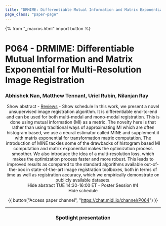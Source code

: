 ```yaml
---
title: "DRMIME: Differentiable Mutual Information and Matrix Exponential for Multi-Resolution Image Registration"
page_class: "paper-page"
---
```


{% from "_macros.html" import button %}

# P064 - DRMIME: Differentiable Mutual Information and Matrix Exponential for Multi-Resolution Image Registration


### Abhishek Nan, Matthew Tennant, Uriel Rubin, Nilanjan Ray

<center><a class="toggle_visibility" data-selector=".paper_abstract" data-level="3">Show abstract</a>
        - <a href="https://openreview.net/forum?id=Q0Bm5e6dkW">Reviews</a>
        - <a class="toggle_visibility" data-selector=".paper_qa" data-level="3">Show schedule</a>

<span class="paper_abstract">
        In this work, we present a novel unsupervised image registration algorithm. It is differentiable end-to-end and can be used for both multi-modal and mono-modal registration. This is done using mutual information (MI) as a metric. The novelty here is that rather than using traditional ways of approximating MI which are often histogram based, we use a neural estimator called MINE and supplement it with matrix exponential for transformation matrix computation. The introduction of MINE tackles some of the drawbacks of histogram based MI computation and matrix exponential makes the optimization process smoother. We also introduce the idea of a multi-resolution loss, which makes the optimization process faster and more robust. This leads to improved results as compared to the standard algorithms available out-of-the-box in state-of-the-art image registration toolboxes, both in terms of time as well as registration accuracy, which we empirically demonstrate on publicly available datasets.
        <span class="actions">
  <br/>
  <a class="toggle_visibility" data-level="2">Hide abstract</a></span>
</span>

<span class="paper_qa">
        TUE 14:30-16:00 ET - Poster Session #4
        <br/>
        <span class="actions"><a class="toggle_visibility" data-level="2">Hide schedule</a></span>
</span>

{{ button("Access paper channel", "https://chat.midl.io/channel/P064") }}

---

### Spotlight presentation

